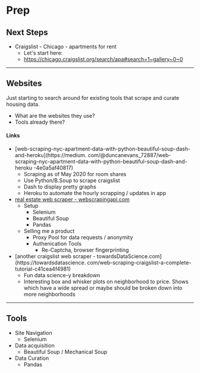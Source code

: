 # Prep

## Next Steps
- Craigslist - Chicago - apartments for rent
  - Let's start here:
  - https://chicago.craigslist.org/search/apa#search=1~gallery~0~0 



----


## Websites
Just starting to search around for existing tools that scrape and curate housing data. 
- What are the websites they use?
- Tools already there?



#### Links
- [web-scraping-nyc-apartment-data-with-python-beautiful-soup-dash-and-heroku](https://medium.
  com/@duncanevans_72887/web-scraping-nyc-apartment-data-with-python-beautiful-soup-dash-and-heroku
  -4e0a5af40817)
  - Scraping as of May 2020 for room shares
  - Use Python/B.Soup to scrape craigslist
  - Dash to display pretty graphs
  - Heroku to automate the hourly scrapping / updates in app
- [real estate web scraper - webscrapingapi.com](https://www.webscrapingapi.com/real-estate-web-scraper)
  - Setup
    - Selenium
    - Beautiful Soup
    - Pandas
  - Selling me a product
    - Proxy Pool for data requests / anonymity 
    - Authenication Tools
      - Re-Captcha, browser fingerprinting
- [another craigslist web scraper - towardsDataScience.com](https://towardsdatascience.
  com/web-scraping-craigslist-a-complete-tutorial-c41cea4f4981)
  - Fun data science-y breakdown
  - Interesting box and whisker plots on neighborhood to price. Shows which have a wide spread or maybe should be 
    broken down into more neighborhoods


----

## Tools

- Site Navigation
  - Selenium 
- Data acquisition
  - Beautiful Soup / Mechanical Soup 
- Data Curation
  - Pandas
